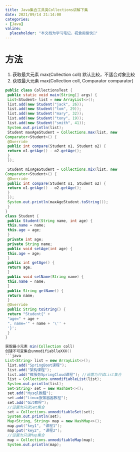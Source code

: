 ```yaml
---
title: Java集合⼯具类Collections讲解下集
date: 2021/09/14 21:14:00
categories:
- [Java]
valine:
  placeholder: "本文档为学习笔记，祝食用愉快💪"
---
```


# 方法
1. 获取最⼤元素 max(Collection coll) 默认⽐较，不适合对象⽐较
2. 获取最⼤元素 max(Collection coll, Comparator comparator)
```java
public class CollectionsTest {
 public static void main(String[] args) {
 List<Student> list = new ArrayList<>();
 list.add(new Student("jack", 26));
 list.add(new Student("tom", 29));
 list.add(new Student("mary", 32));
 list.add(new Student("tony", 19));
 list.add(new Student("smith", 41));
 System.out.println(list);
 Student maxAgeStudent = Collections.max(list, new
Comparator<Student>() {
 @Override
 public int compare(Student o1, Student o2) {
 return o1.getAge() - o2.getAge();
 }
 });

 Student mixAgeStudent = Collections.mix(list, new
Comparator<Student>() {
 @Override
 public int compare(Student o1, Student o2) {
 return o1.getAge() - o2.getAge();
 }
 });
 System.out.println(maxAgeStudent.toString());
 }
}
class Student {
 public Student(String name, int age) {
 this.name = name;
 this.age = age;
 }
 private int age;
 private String name;
 public void setAge(int age) {
 this.age = age;
 }
 public int getAge() {
 return age;
 }
 public void setName(String name) {
 this.name = name;
 }
 public String getName() {
 return name;
 }
 @Override
 public String toString() {
 return "Student{" +
 "age=" + age +
 ", name='" + name + '\'' +
 '}';
 }
}

获取最⼩元素 min(Collection coll)
创建不可变集合unmodifiablleXXX()
```java
List<String> list = new ArrayList<>();
 list.add("SpringBoot课程");
 list.add("架构课程");
 list.add("微服务SpringCloud课程"); //设置为只读List集合
 list = Collections.unmodifiableList(list);
 System.out.println(list);
 Set<String> set = new HashSet<>();
 set.add("Mysql教程");
 set.add("Linux服务器器教程");
 set.add("Git教程");
 //设置为只读Set集合
 set = Collections.unmodifiableSet(set);
 System.out.println(set);
 Map<String, String> map = new HashMap<>();
 map.put("key1", "课程1");
 map.put("key2", "课程2");
 //设置为只读Map集合
 map = Collections.unmodifiableMap(map);
 System.out.println(map);
 ```